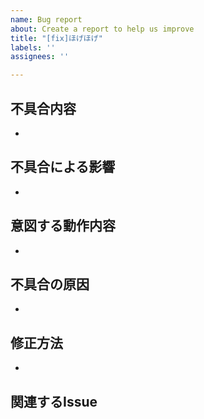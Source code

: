 ```yaml
---
name: Bug report
about: Create a report to help us improve
title: "[fix]ほげほげ"
labels: ''
assignees: ''

---
```


## 不具合内容
- 
## 不具合による影響
- 
## 意図する動作内容
- 
## 不具合の原因
- 
## 修正方法
- 
## 関連するIssue
